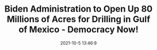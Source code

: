 ---
"title": "Biden Administration to Open Up 80 Millions of Acres for Drilling in Gulf of Mexico - Democracy Now!"
"date": "2021-10-5 13:46:9"
"feed_name": "GOOGLENEWSDRILLING"
"feed_website": "https://news.google.com/search?q=drilling%2Bincident&hl=en-US&gl=US&ceid=US:en"
"feed_rss": "https://news.google.com/rss/search?q=drilling%2Bincident&hl=en-US&gl=US&ceid=US:en"
"link": "https://www.democracynow.org/2021/10/5/headlines/biden_administration_to_open_up_80_millions_of_acres_for_drilling_in_gulf_of_mexico"
"source": "{'href': 'https://www.democracynow.org', 'title': 'Democracy Now!'}"
"file": "_posts/2021-1-1-9b1e0f5947154e7a6c2debd25b4200c865a50ef7.md"
"accident": "0"
"drilling": "0"
"dead": "0"
"injured": "0"
"arrested": "0"
"place": "unknown place"
"where": "unknown site"
"causes": "unknown"
"place_uri": "unknown place"
---